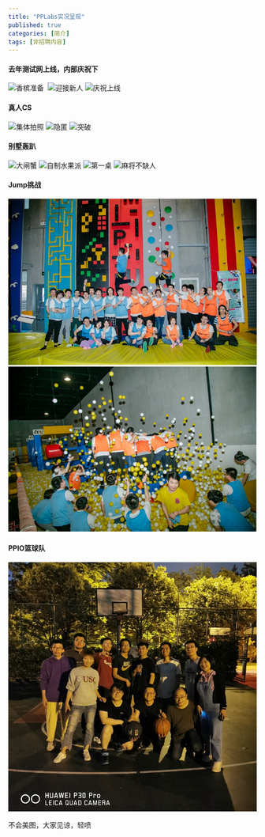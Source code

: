 ```yaml
---
title: "PPLabs实况呈现"
published: true
categories: [简介]
tags: [非招聘内容]
---
```


#### 去年测试网上线，内部庆祝下
![香槟准备](/assets/pics/pic-of-PPLabs-c9d25e1e.jpg)
<img src="/assets/pics/pic-of-PPLabs-fc4c1389.jpg" alt="" title="英雄工牌" width="800"  />
![迎接新人](/assets/pics/pic-of-PPLabs-df165297.jpg)
![庆祝上线](/assets/pics/pic-of-PPLabs-db7c9524.jpg)

#### 真人CS
![集体拍照](/assets/pics/pic-of-PPLabs-9d341c0e.jpg)
![隐匿](/assets/pics/pic-of-PPLabs-acd2b61b.JPG)
![突破](/assets/pics/pic-of-PPLabs-602fb7ce.JPG)

#### 别墅轰趴
![大闸蟹](/assets/pics/pic-of-PPLabs-277815ab.JPG)
![自制水果派](/assets/pics/pic-of-PPLabs-e428053a.JPG)
![第一桌](/assets/pics/pic-of-PPLabs-9c1d860d.JPG)
![麻将不缺人](/assets/pics/pic-of-PPLabs-9289461d.JPG)

#### Jump挑战
![攀岩比赛](/assets/pics/jump.JPG)
![ball fighting](/assets/pics/ball-fighting.png)

#### PPIO篮球队
<img src="/assets/pics/basketball-team.jpg" alt="basketball" title="篮球队" width="auto">

不会美图，大家见谅，轻喷
